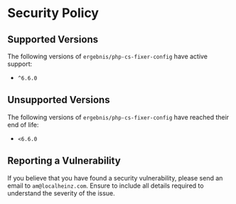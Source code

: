 # Security Policy

## Supported Versions

The following versions of `ergebnis/php-cs-fixer-config` have active support:

- `^6.6.0`

## Unsupported Versions

The following versions of `ergebnis/php-cs-fixer-config` have reached their end of life:

- `<6.6.0`

## Reporting a Vulnerability

If you believe that you have found a security vulnerability, please send an email to `am@localheinz.com`. Ensure to include all details required to understand the severity of the issue.
